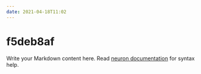 ```yaml
---
date: 2021-04-18T11:02
---
```


# f5deb8af

Write your Markdown content here. Read [neuron documentation](https://neuron.zettel.page/2011404.html) for syntax help.

